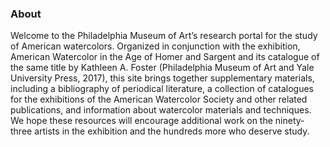 
### About

Welcome to the Philadelphia Museum of Art’s research portal for the study of American watercolors. Organized in conjunction with the exhibition, American Watercolor in the Age of Homer and Sargent and its catalogue of the same title by Kathleen A. Foster (Philadelphia Museum of Art and Yale University Press, 2017), this site brings together supplementary materials, including a bibliography of periodical literature, a collection of catalogues for the exhibitions of the American Watercolor Society and other related publications, and information about watercolor materials and techniques. We hope these resources will encourage additional work on the ninety-three artists in the exhibition and the hundreds more who deserve study.

